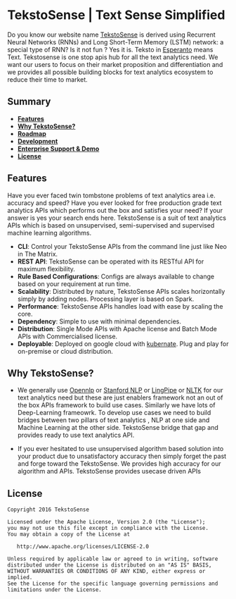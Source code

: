# TekstoSense | Text Sense Simplified

Do you know our website name [TekstoSense][tekstosense-url] is derived using Recurrent Neural Networks (RNNs) and Long Short-Term Memory (LSTM) network: a special type of RNN? Is it not fun ? Yes it is.
Teksto in [Esperanto][Esperanto] means Text. Tekstosense is one stop apis hub for all the text analytics need. 
We want our users to focus on their market proposition and differentiation and we provides all possible building blocks for text analytics ecosystem to reduce their time to market.

## Summary

- [**Features**](#features)
- [**Why TekstoSense?**](#why-kong)
- [**Roadmap**](#roadmap)
- [**Development**](#development)
- [**Enterprise Support & Demo**](#enterprise-support--demo)
- [**License**](#license)

## Features

Have you ever faced twin tombstone problems of text analytics area i.e. accuracy and speed? Have you ever looked for free production grade text analytics APIs which performs out the box and satisfies your need? If your answer is yes your search ends here. TekstoSense is a suit of text analytics APIs which is based on unsupervised, semi-supervised and supervised machine learning algorithms. 

- **CLI**: Control your TekstoSense APIs from the command line just like Neo in The
  Matrix.
- **REST API**: TekstoSense can be operated with its RESTful API for maximum
  flexibility.
- **Rule Based Configurations**: Configs are always available to change based on your requirement at run time.
- **Scalability**: Distributed by nature, TekstoSense APIs scales horizontally simply by
  adding nodes. Processing layer is based on Spark.
- **Performance**: TekstoSense APIs handles load with ease by scaling the core.
- **Dependency**: Simple to use with minimal dependencies.
- **Distribution**: Single Mode APIs with Apache license and Batch Mode APIs with Commercialised license.
- **Deployable**: Deployed on google cloud with [kubernate](http://kubernetes.io/). Plug and play for on-premise or cloud distribution.

## Why TekstoSense?

- We generally use [Opennlp](https://opennlp.apache.org/) or [Stanford NLP](http://stanfordnlp.github.io/CoreNLP/) or [LingPipe](http://alias-i.com/lingpipe/) or [NLTK](http://www.nltk.org/) for our text analytics need but these are just enablers framework not an out of the box APIs framework to build use cases. Similarly we have lots of Deep-Learning frameowrk. To develop use cases we need to build bridges between two pillars of text analytics , NLP at one side and Machine Learning at the other side. TekstoSense bridge that gap and provides ready to use text analytics API.

- If you ever hesitated to use unsupervised algorithm based solution into your product due to unsatisfactory accuracy then  simply forget the past and forge toward the TekstoSense. We provides high accuracy for our algorithm and APIs.
 TekstoSense provides usecase driven APIs









## License

```
Copyright 2016 TekstoSense

Licensed under the Apache License, Version 2.0 (the "License");
you may not use this file except in compliance with the License.
You may obtain a copy of the License at

   http://www.apache.org/licenses/LICENSE-2.0

Unless required by applicable law or agreed to in writing, software
distributed under the License is distributed on an "AS IS" BASIS,
WITHOUT WARRANTIES OR CONDITIONS OF ANY KIND, either express or implied.
See the License for the specific language governing permissions and
limitations under the License.
```

[tekstosense-url]: http://www.tekstosense.com
[tekstosense-demo]: https://www.tekstosense.com
[tekstosense-logo]: http://i.imgur.com/4jyQQAZ.png
[Esperanto]: https://en.wikipedia.org/wiki/Esperanto
[badge-travis-url]: https://travis-ci.org/TekstoSense/branches
[badge-travis-image]: https://travis-ci.org/TekstoSense/teksto.svg?branch=master


